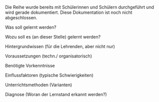 Die Reihe wurde bereits mit Schülerinnen und Schülern durchgeführt und wird gerade dokumentiert.
Diese Dokumentation ist noch nicht abgeschlossen.




Was soll gelernt werden?

Wozu soll es (an dieser Stelle) gelernt werden?

Hintergrundwissen (für die Lehrenden, aber nicht nur)

Voraussetzungen (techn./ organisatorisch)

Benötigte Vorkenntnisse

Einflussfaktoren (typische Schwierigkeiten)

Unterrichtsmethoden (Varianten)

Diagnose (Woran der Lernstand erkannt werden?)
